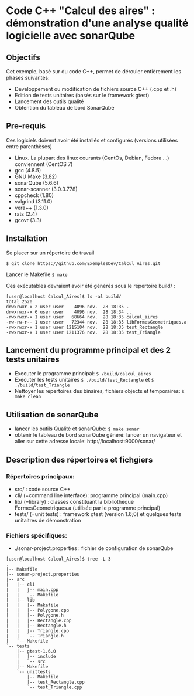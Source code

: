 # Code C++ "Calcul des aires" : démonstration d'une analyse qualité logicielle avec sonarQube

## Objectifs

Cet exemple, basé sur du code C++, permet de dérouler entièrement les phases suivantes:

* Développement ou modification de fichiers source C++ (.cpp et .h)
* Edition de tests unitaires (basés sur le framework gtest)
* Lancement des outils qualité
* Obtention du tableau de bord SonarQube


## Pre-requis

Ces logiciels doivent avoir été installés et configurés (versions utilisées entre parenthèses)

- Linux. La plupart des linux courants (CentOs, Debian, Fedora ...) conviennent (CentOS 7)
- gcc (4.8.5)
- GNU Make (3.82)
- sonarQube (5.6.6)
- sonar-scanner (3.0.3.778)
- cppcheck (1.80)
- valgrind (3.11.0)
- vera++ (1.3.0)
- rats (2.4)
- gcovr (3.3)

## Installation

Se placer sur un répertoire de travail

`$ git clone https://github.com/ExemplesDev/Calcul_Aires.git`

Lancer le Makefile
`$ make`

Ces exécutables devraient avoir été générés sous le répertoire build/ :

```
[user@localhost Calcul_Aires]$ ls -al build/
total 2520
drwxrwxr-x 2 user user    4096 nov.  28 18:35 .
drwxrwxr-x 6 user user    4096 nov.  28 18:34 ..
-rwxrwxr-x 1 user user   68664 nov.  28 18:35 calcul_aires
-rw-rw-r-- 1 user user   72344 nov.  28 18:35 libFormesGeometriques.a
-rwxrwxr-x 1 user user 1215104 nov.  28 18:35 test_Rectangle
-rwxrwxr-x 1 user user 1211376 nov.  28 18:35 test_Triangle
```

## Lancement du programme principal et des 2 tests unitaires

* Executer le programme principal: 
`$ /build/calcul_aires`
* Executer les tests unitaires
`$ ./build/test_Rectangle`
et `$ ./build/test_Triangle`
* Nettoyer les répertoires des binaires, fichiers objects et temporaires:
`$ make clean`

## Utilisation de sonarQube

* lancer les outils Qualité et sonarQube:
`$ make sonar`
* obtenir le tableau de bord sonarQube généré:
lancer un navigateur et aller sur cette adresse locale: http://localhost:9000/sonar/


## Description des répertoires et fichgiers

### Répertoires principaux:

* src/ : code source C++
* cli/ (=command line interface): programme principal (main.cpp)
* lib/ (=library) : classes constituant la bibliothèque FormesGeometriques.a (utilisée par le programme principal)
* tests/ (=unit tests) : framework gtest (version 1.6;0) et quelques tests unitaitres de démonstration

### Fichiers spécifiques:

* ./sonar-project.properties : fichier de configuration de sonarQube


```
[user@localhost Calcul_Aires]$ tree -L 3
.
|-- Makefile
|-- sonar-project.properties
|-- src
|   |-- cli
|   |   |-- main.cpp
|   |   `-- Makefile
|   |-- lib
|   |   |-- Makefile
|   |   |-- Polygone.cpp
|   |   |-- Polygone.h
|   |   |-- Rectangle.cpp
|   |   |-- Rectangle.h
|   |   |-- Triangle.cpp
|   |   `-- Triangle.h
|   `-- Makefile
`-- tests
    |-- gtest-1.6.0
    |   |-- include
    |   `-- src
    |-- Makefile
    `-- unittests
        |-- Makefile
        |-- test_Rectangle.cpp
        `-- test_Triangle.cpp
```
